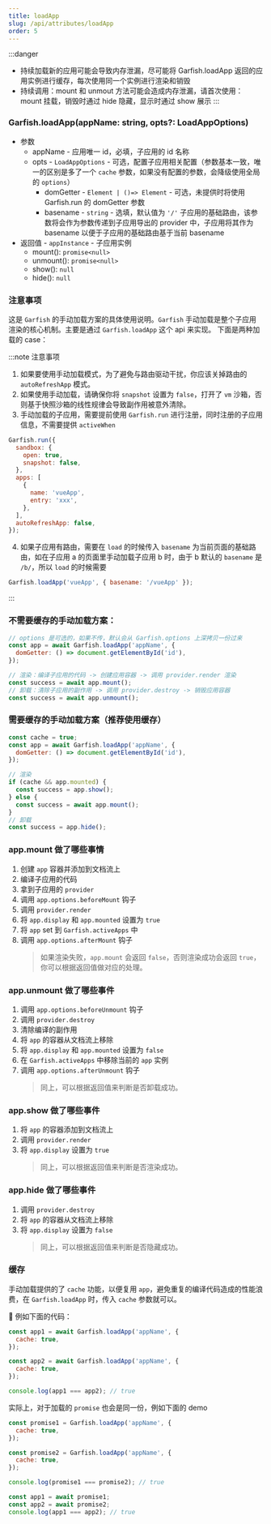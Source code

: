 ```yaml
---
title: loadApp
slug: /api/attributes/loadApp
order: 5
---
```


:::danger

- 持续加载新的应用可能会导致内存泄漏，尽可能将 Garfish.loadApp 返回的应用实例进行缓存，每次使用同一个实例进行渲染和销毁
- 持续调用：mount 和 unmout 方法可能会造成内存泄漏，请首次使用：mount 挂载，销毁时通过 hide 隐藏，显示时通过 show 展示
  :::

### Garfish.loadApp(appName: string, opts?: LoadAppOptions)

- 参数
  - appName - 应用唯一 id，必填，子应用的 id 名称
  - opts - `LoadAppOptions` - 可选，配置子应用相关配置（参数基本一致，唯一的区别是多了一个 `cache` 参数，如果没有配置的参数，会降级使用全局的 `options`）
    - domGetter - `Element | ()=> Element` - 可选，未提供时将使用 Garfish.run 的 domGetter 参数
    - basename - `string` - 选填，默认值为 `'/'` 子应用的基础路由，该参数将会作为参数传递到子应用导出的 provider 中，子应用将其作为 basename 以便于子应用的基础路由基于当前 basename
- 返回值 - `appInstance` - 子应用实例
  - mount(): `promise<null>`
  - unmount(): `promise<null>`
  - show(): `null`
  - hide(): `null`

### 注意事项

这是 `Garfish` 的手动加载方案的具体使用说明。`Garfish` 手动加载是整个子应用渲染的核心机制。主要是通过 `Garfish.loadApp` 这个 api 来实现。
下面是两种加载的 case：

:::note 注意事项

1. 如果要使用手动加载模式，为了避免与路由驱动干扰，你应该关掉路由的 `autoRefreshApp` 模式。
2. 如果使用手动加载，请确保你将 `snapshot` 设置为 `false`，打开了 `vm` 沙箱，否则基于快照沙箱的线性规律会导致副作用被意外清除。
3. 手动加载的子应用，需要提前使用 `Garfish.run` 进行注册，同时注册的子应用信息，不需要提供 `activeWhen`

```js
Garfish.run({
  sandbox: {
    open: true,
    snapshot: false,
  },
  apps: [
    {
      name: 'vueApp',
      entry: 'xxx',
    },
  ],
  autoRefreshApp: false,
});
```

4. 如果子应用有路由，需要在 `load` 的时候传入 `basename` 为当前页面的基础路由，如在子应用 a 的页面里手动加载子应用 b 时，由于 b 默认的 `basename` 是 `/b/`，所以 `load` 的时候需要

```js
Garfish.loadApp('vueApp', { basename: '/vueApp' });
```

:::

### 不需要缓存的手动加载方案：

```js
// options 是可选的，如果不传，默认会从 Garfish.options 上深拷贝一份过来
const app = await Garfish.loadApp('appName', {
  domGetter: () => document.getElementById('id'),
});

// 渲染：编译子应用的代码 -> 创建应用容器 -> 调用 provider.render 渲染
const success = await app.mount();
// 卸载：清除子应用的副作用 -> 调用 provider.destroy -> 销毁应用容器
const success = await app.unmount();
```

### 需要缓存的手动加载方案（推荐使用缓存）

```js
const cache = true;
const app = await Garfish.loadApp('appName', {
  domGetter: () => document.getElementById('id'),
});

// 渲染
if (cache && app.mounted) {
  const success = app.show();
} else {
  const success = await app.mount();
}
// 卸载
const success = app.hide();
```

### app.mount 做了哪些事情

1. 创建 `app` 容器并添加到文档流上
2. 编译子应用的代码
3. 拿到子应用的 `provider`
4. 调用 `app.options.beforeMount` 钩子
5. 调用 `provider.render`
6. 将 `app.display` 和 `app.mounted` 设置为 `true`
7. 将 `app` set 到 `Garfish.activeApps` 中
8. 调用 `app.options.afterMount` 钩子
   > 如果渲染失败，`app.mount` 会返回 `false`，否则渲染成功会返回 `true`，你可以根据返回值做对应的处理。

### app.unmount 做了哪些事件

1. 调用 `app.options.beforeUnmount` 钩子
2. 调用 `provider.destroy`
3. 清除编译的副作用
4. 将 `app` 的容器从文档流上移除
5. 将 `app.display` 和 `app.mounted` 设置为 `false`
6. 在 `Garfish.activeApps` 中移除当前的 `app` 实例
7. 调用 `app.options.afterUnmount` 钩子
   > 同上，可以根据返回值来判断是否卸载成功。

### app.show 做了哪些事件

1. 将 `app` 的容器添加到文档流上
2. 调用 `provider.render`
3. 将 `app.display` 设置为 `true`
   > 同上，可以根据返回值来判断是否渲染成功。

### app.hide 做了哪些事件

1. 调用 `provider.destroy`
2. 将 `app` 的容器从文档流上移除
3. 将 `app.display` 设置为 `false`
   > 同上，可以根据返回值来判断是否隐藏成功。

### 缓存

手动加载提供的了 `cache` 功能，以便复用 `app`，避免重复的编译代码造成的性能浪费，在 `Garfish.loadApp` 时，传入 `cache` 参数就可以。

 例如下面的代码：

```js
const app1 = await Garfish.loadApp('appName', {
  cache: true,
});

const app2 = await Garfish.loadApp('appName', {
  cache: true,
});

console.log(app1 === app2); // true
```

实际上，对于加载的 `promise` 也会是同一份，例如下面的 demo

```js
const promise1 = Garfish.loadApp('appName', {
  cache: true,
});

const promise2 = Garfish.loadApp('appName', {
  cache: true,
});

console.log(promise1 === promise2); // true

const app1 = await promise1;
const app2 = await promise2;
console.log(app1 === app2); // true
```
